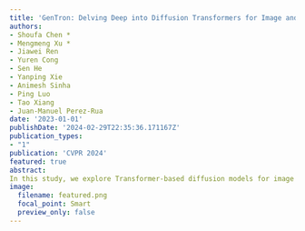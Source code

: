 ```yaml
---
title: 'GenTron: Delving Deep into Diffusion Transformers for Image and Video Generation'
authors:
- Shoufa Chen *
- Mengmeng Xu *
- Jiawei Ren
- Yuren Cong
- Sen He
- Yanping Xie
- Animesh Sinha
- Ping Luo
- Tao Xiang
- Juan-Manuel Perez-Rua
date: '2023-01-01'
publishDate: '2024-02-29T22:35:36.171167Z'
publication_types:
- "1"
publication: 'CVPR 2024'
featured: true
abstract:
In this study, we explore Transformer-based diffusion models for image and video generation. Despite the dominance of Transformer architectures in various fields due to their flexibility and scalability, the visual generative domain primarily utilizes CNN-based U-Net architectures, particularly in diffusion-based models. We introduce GenTron, a family of Generative models employing Transformer-based diffusion, to address this gap. Our initial step was to adapt Diffusion Transformers (DiTs) from class to text conditioning, a process involving thorough empirical exploration of the conditioning mechanism. We then scale GenTron from approximately 900M to over 3B parameters, observing significant improvements in visual quality. Furthermore, we extend GenTron to text-to-video generation, incorporating novel motion-free guidance to enhance video quality. In human evaluations against SDXL, GenTron achieves a 51.1% win rate in visual quality (with a 19.8% draw rate), and a 42.3% win rate in text alignment (with a 42.9% draw rate). GenTron also excels in the T2I-CompBench, underscoring its strengths in compositional generation. We believe this work will provide meaningful insights and serve as a valuable reference for future research.
image:
  filename: featured.png
  focal_point: Smart
  preview_only: false
---
```


